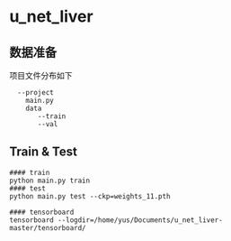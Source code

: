 # u_net_liver

## 数据准备
项目文件分布如下
```
  --project
  	main.py
  	data
       --train
       --val
```


## Train & Test
```
#### train
python main.py train
#### test
python main.py test --ckp=weights_11.pth 

#### tensorboard
tensorboard --logdir=/home/yus/Documents/u_net_liver-master/tensorboard/

```


